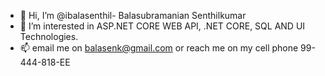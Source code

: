 - 👋 Hi, I’m @ibalasenthil- Balasubramanian Senthilkumar
- 👀 I’m interested in ASP.NET CORE WEB API, .NET CORE, SQL AND UI Technologies. 
- 📫 email me on balasenk@gmail.com or reach me on my cell phone 99-444-818-EE

<!---
ibalasenthil/ibalasenthil is a ✨ special ✨ repository because its `README.md` (this file) appears on your GitHub profile.
You can click the Preview link to take a look at your changes.
--->
